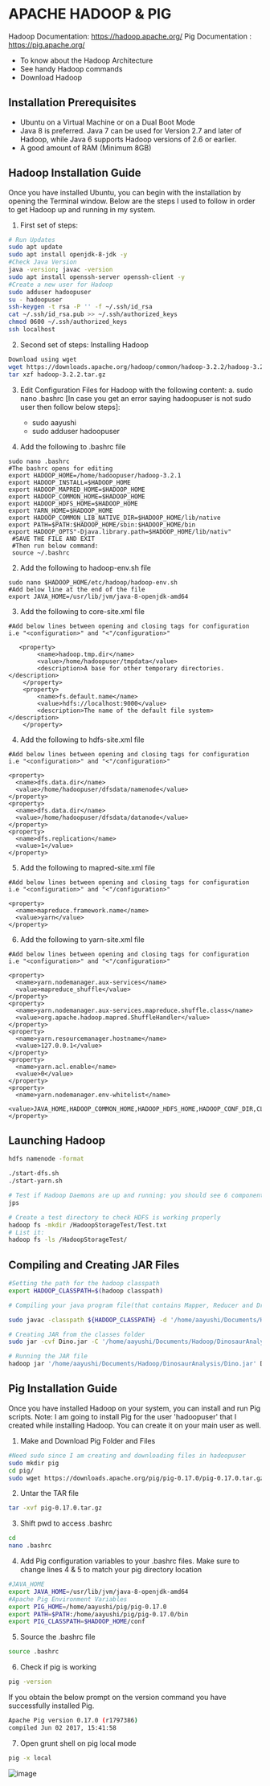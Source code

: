 # APACHE HADOOP & PIG

Hadoop Documentation: https://hadoop.apache.org/
Pig Documentation : https://pig.apache.org/

- To know about the Hadoop Architecture
- See handy Hadoop commands
- Download Hadoop

## Installation Prerequisites 
- Ubuntu on a Virtual Machine or on a Dual Boot Mode
- Java 8 is preferred. Java 7 can be used for Version 2.7 and later of Hadoop, while Java 6 supports Hadoop versions of 2.6 or earlier.
- A good amount of RAM (Minimum 8GB)

## Hadoop Installation Guide
Once you have installed Ubuntu, you can begin with the installation by opening the Terminal window.
Below are the steps I used to follow in order to get Hadoop up and running in my system.

1. First set of steps:
```sh
# Run Updates
sudo apt update
sudo apt install openjdk-8-jdk -y
#Check Java Version
java -version; javac -version
sudo apt install openssh-server openssh-client -y
#Create a new user for Hadoop
sudo adduser hadoopuser
su - hadoopuser
ssh-keygen -t rsa -P '' -f ~/.ssh/id_rsa
cat ~/.ssh/id_rsa.pub >> ~/.ssh/authorized_keys
chmod 0600 ~/.ssh/authorized_keys
ssh localhost
```
2. Second set of steps: Installing Hadoop
```sh
Download using wget
wget https://downloads.apache.org/hadoop/common/hadoop-3.2.2/hadoop-3.2.2.tar.gz
tar xzf hadoop-3.2.2.tar.gz
```

3. Edit Configuration Files for Hadoop with the following content:
 a. sudo nano .bashrc [In case you get an error saying hadoopuser is not sudo user then follow below steps]:
    - sudo aayushi
    - sudo adduser hadoopuser 


1. Add the following to .bashrc file
```
sudo nano .bashrc
#The bashrc opens for editing
export HADOOP_HOME=/home/hadoopuser/hadoop-3.2.1
export HADOOP_INSTALL=$HADOOP_HOME
export HADOOP_MAPRED_HOME=$HADOOP_HOME
export HADOOP_COMMON_HOME=$HADOOP_HOME
export HADOOP_HDFS_HOME=$HADOOP_HOME
export YARN_HOME=$HADOOP_HOME
export HADOOP_COMMON_LIB_NATIVE_DIR=$HADOOP_HOME/lib/native
export PATH=$PATH:$HADOOP_HOME/sbin:$HADOOP_HOME/bin
export HADOOP_OPTS"-Djava.library.path=$HADOOP_HOME/lib/nativ"
 #SAVE THE FILE AND EXIT
 #Then run below command:
 source ~/.bashrc
```

2. Add the following to hadoop-env.sh file
```
sudo nano $HADOOP_HOME/etc/hadoop/hadoop-env.sh
#Add below line at the end of the file
export JAVA_HOME=/usr/lib/jvm/java-8-openjdk-amd64
```

3. Add the following to core-site.xml file
```
#Add below lines between opening and closing tags for configuration i.e "<configuration>" and "<"/configuration>"

   <property>
        <name>hadoop.tmp.dir</name>
        <value>/home/hadoopuser/tmpdata</value>
        <description>A base for other temporary directories.</description>
    </property>
    <property>
        <name>fs.default.name</name>
        <value>hdfs://localhost:9000</value>
        <description>The name of the default file system></description>
    </property>
```

4. Add the following to hdfs-site.xml file
```
#Add below lines between opening and closing tags for configuration i.e "<configuration>" and "<"/configuration>"

<property>
  <name>dfs.data.dir</name>
  <value>/home/hadoopuser/dfsdata/namenode</value>
</property>
<property>
  <name>dfs.data.dir</name>
  <value>/home/hadoopuser/dfsdata/datanode</value>
</property>
<property>
  <name>dfs.replication</name>
  <value>1</value>
</property>
```

5. Add the following to mapred-site.xml file
```
#Add below lines between opening and closing tags for configuration i.e "<configuration>" and "<"/configuration>"

<property>
  <name>mapreduce.framework.name</name>
  <value>yarn</value>
</property>
```

6. Add the following to yarn-site.xml file
```
#Add below lines between opening and closing tags for configuration i.e "<configuration>" and "<"/configuration>"

<property>
  <name>yarn.nodemanager.aux-services</name>
  <value>mapreduce_shuffle</value>
</property>
<property>
  <name>yarn.nodemanager.aux-services.mapreduce.shuffle.class</name>
  <value>org.apache.hadoop.mapred.ShuffleHandler</value>
</property>
<property>
  <name>yarn.resourcemanager.hostname</name>
  <value>127.0.0.1</value>
</property>
<property>
  <name>yarn.acl.enable</name>
  <value>0</value>
</property>
<property>
  <name>yarn.nodemanager.env-whitelist</name>
  <value>JAVA_HOME,HADOOP_COMMON_HOME,HADOOP_HDFS_HOME,HADOOP_CONF_DIR,CLASSPATH_PERPEND_DISTCACHE,HADOOP_YARN_HOME,HADOOP_MAPRED_HOME</value>
</property>
```
## Launching Hadoop

``` sh
hdfs namenode -format

./start-dfs.sh
./start-yarn.sh

# Test if Hadoop Daemons are up and running: you should see 6 components running.
jps

# Create a test directory to check HDFS is working properly
hadoop fs -mkdir /HadoopStorageTest/Test.txt
# List it:
hadoop fs -ls /HadoopStorageTest/
```

## Compiling and Creating JAR Files
 
 ```sh
 #Setting the path for the hadoop classpath
 export HADOOP_CLASSPATH=$(hadoop classpath)
 
 # Compiling your java program file(that contains Mapper, Reducer and Driver class all in one file) and placing the output of the classes in a folder named /classes in your local directory
 
 sudo javac -classpath ${HADOOP_CLASSPATH} -d '/home/aayushi/Documents/Hadoop/DinosaurAnalysis/classes' '/home/aayushi/Documents/Hadoop/DinosaurAnalysis/Dino.java'
 
 # Creating JAR from the classes folder
 sudo jar -cvf Dino.jar -C '/home/aayushi/Documents/Hadoop/DinosaurAnalysis/classes' .
 
 # Running the JAR file
 hadoop jar '/home/aayushi/Documents/Hadoop/DinosaurAnalysis/Dino.jar' Dino /DinoAnalysis/Input /DinoAnalysis/Output
 ```

## Pig Installation Guide
Once you have installed Hadoop on your system, you can install and run Pig scripts.
Note: I am going to install Pig for the user 'hadoopuser' that I created while installing Hadoop. You can create it on your main user as well.

1. Make and Download Pig Folder and Files
```sh
#Need sudo since I am creating and downloading files in hadoopuser
sudo mkdir pig
cd pig/
sudo wget https://downloads.apache.org/pig/pig-0.17.0/pig-0.17.0.tar.gz
```
2. Untar the TAR file
```sh
tar -xvf pig-0.17.0.tar.gz
```
3. Shift pwd to access .bashrc
```sh
cd
nano .bashrc
```
4. Add Pig configuration variables to your .bashrc files. Make sure to change lines 4 & 5 to match your pig directory location
```sh
#JAVA_HOME
export JAVA_HOME=/usr/lib/jvm/java-8-openjdk-amd64
#Apache Pig Environment Variables
export PIG_HOME=/home/aayushi/pig/pig-0.17.0
export PATH=$PATH:/home/aayushi/pig/pig-0.17.0/bin
export PIG_CLASSPATH=$HADOOP_HOME/conf
```
5. Source the .bashrc file
```sh
source .bashrc
```
6. Check if pig is working
```sh
pig -version
```
If you obtain the below prompt on the version command you have successfully installed Pig.
```sh
Apache Pig version 0.17.0 (r1797386) 
compiled Jun 02 2017, 15:41:58
```
7. Open grunt shell on pig local mode
```sh
pig -x local
```
![image](https://user-images.githubusercontent.com/34810569/164979792-b9c3929c-6005-4029-a6ad-081d7b00fb79.png)
